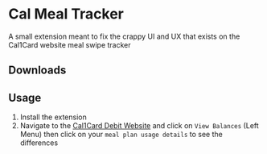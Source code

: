 # Cal Meal Tracker
A small extension meant to fix the crappy UI and UX that exists on the Cal1Card website meal swipe tracker

## Downloads

## Usage
1. Install the extension
1. Navigate to the [Cal1Card Debit Website](https://services.housing.berkeley.edu/c1c/dyn/login.asp) and click on `View Balances` (Left Menu) then click on your `meal plan usage details` to see the differences